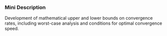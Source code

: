 ### Mini Description

Development of mathematical upper and lower bounds on convergence rates, including worst-case analysis and conditions for optimal convergence speed.
